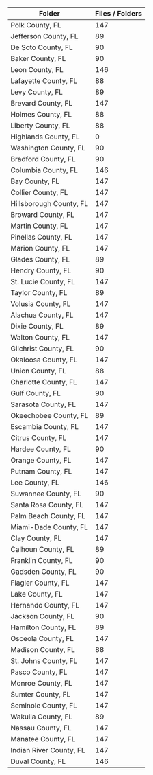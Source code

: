 | Folder                  |   Files / Folders |
|-------------------------|-------------------|
| Polk County, FL         |               147 |
| Jefferson County, FL    |                89 |
| De Soto County, FL      |                90 |
| Baker County, FL        |                90 |
| Leon County, FL         |               146 |
| Lafayette County, FL    |                88 |
| Levy County, FL         |                89 |
| Brevard County, FL      |               147 |
| Holmes County, FL       |                88 |
| Liberty County, FL      |                88 |
| Highlands County, FL    |                 0 |
| Washington County, FL   |                90 |
| Bradford County, FL     |                90 |
| Columbia County, FL     |               146 |
| Bay County, FL          |               147 |
| Collier County, FL      |               147 |
| Hillsborough County, FL |               147 |
| Broward County, FL      |               147 |
| Martin County, FL       |               147 |
| Pinellas County, FL     |               147 |
| Marion County, FL       |               147 |
| Glades County, FL       |                89 |
| Hendry County, FL       |                90 |
| St. Lucie County, FL    |               147 |
| Taylor County, FL       |                89 |
| Volusia County, FL      |               147 |
| Alachua County, FL      |               147 |
| Dixie County, FL        |                89 |
| Walton County, FL       |               147 |
| Gilchrist County, FL    |                90 |
| Okaloosa County, FL     |               147 |
| Union County, FL        |                88 |
| Charlotte County, FL    |               147 |
| Gulf County, FL         |                90 |
| Sarasota County, FL     |               147 |
| Okeechobee County, FL   |                89 |
| Escambia County, FL     |               147 |
| Citrus County, FL       |               147 |
| Hardee County, FL       |                90 |
| Orange County, FL       |               147 |
| Putnam County, FL       |               147 |
| Lee County, FL          |               146 |
| Suwannee County, FL     |                90 |
| Santa Rosa County, FL   |               147 |
| Palm Beach County, FL   |               147 |
| Miami-Dade County, FL   |               147 |
| Clay County, FL         |               147 |
| Calhoun County, FL      |                89 |
| Franklin County, FL     |                90 |
| Gadsden County, FL      |                90 |
| Flagler County, FL      |               147 |
| Lake County, FL         |               147 |
| Hernando County, FL     |               147 |
| Jackson County, FL      |                90 |
| Hamilton County, FL     |                89 |
| Osceola County, FL      |               147 |
| Madison County, FL      |                88 |
| St. Johns County, FL    |               147 |
| Pasco County, FL        |               147 |
| Monroe County, FL       |               147 |
| Sumter County, FL       |               147 |
| Seminole County, FL     |               147 |
| Wakulla County, FL      |                89 |
| Nassau County, FL       |               147 |
| Manatee County, FL      |               147 |
| Indian River County, FL |               147 |
| Duval County, FL        |               146 |